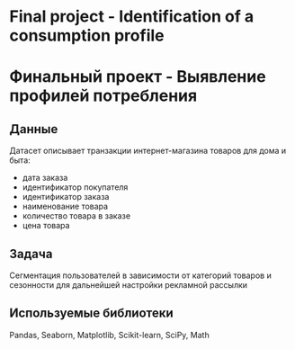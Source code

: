 # Final project - Identification of a consumption profile
# Финальный проект - Выявление профилей потребления

## Данные
Датасет описывает транзакции интернет-магазина товаров для дома и быта:
- дата заказа
- идентификатор покупателя
- идентификатор заказа
- наименование товара
- количество товара в заказе
- цена товара

## Задача
Сегментация пользователей в зависимости от категорий товаров и сезонности для дальнейшей настройки рекламной рассылки

## Используемые библиотеки
Pandas, Seaborn, Matplotlib, Scikit-learn, SciPy, Math
